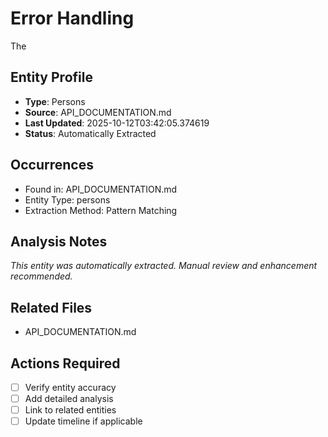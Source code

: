 # Error Handling

The

## Entity Profile
- **Type**: Persons
- **Source**: API_DOCUMENTATION.md
- **Last Updated**: 2025-10-12T03:42:05.374619
- **Status**: Automatically Extracted

## Occurrences
- Found in: API_DOCUMENTATION.md
- Entity Type: persons
- Extraction Method: Pattern Matching

## Analysis Notes
*This entity was automatically extracted. Manual review and enhancement recommended.*

## Related Files
- API_DOCUMENTATION.md

## Actions Required
- [ ] Verify entity accuracy
- [ ] Add detailed analysis
- [ ] Link to related entities
- [ ] Update timeline if applicable
